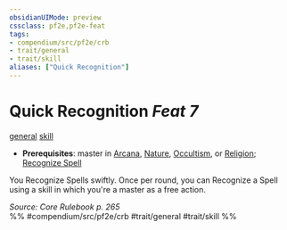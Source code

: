 ```yaml
---
obsidianUIMode: preview
cssclass: pf2e,pf2e-feat
tags:
- compendium/src/pf2e/crb
- trait/general
- trait/skill
aliases: ["Quick Recognition"]
---
```

# Quick Recognition  *Feat 7*  
[general](../../rules/traits/general.md)  [skill](../../rules/traits/skill.md)  

- **Prerequisites**: master in [Arcana](../skills.md#Arcana), [Nature](../skills.md#Nature), [Occultism](../skills.md#Occultism), or [Religion](../skills.md#Religion); [Recognize Spell](recognize-spell.md)

You Recognize Spells swiftly. Once per round, you can Recognize a Spell using a skill in which you're a master as a free action.

*Source: Core Rulebook p. 265*  
%% #compendium/src/pf2e/crb #trait/general #trait/skill %%